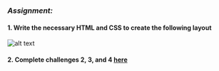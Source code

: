 
### *Assignment:*


#### 1. Write the necessary HTML and CSS to create the following layout


![alt text](https://i.stack.imgur.com/psE3s.jpg)


#### 2. Complete challenges 2, 3, and 4 [here](https://en.wikiversity.org/wiki/Web_Design/CSS_challenges)

